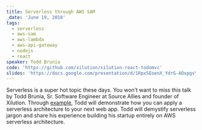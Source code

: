 ```yaml
---
title: Serverless through AWS SAM
_date: 'June 19, 2018'
tags:
  - serverless
  - aws-sam
  - aws-lambda
  - aws-api-gateway
  - nodejs
  - react
speaker: Todd Brunia
code: 'https://github.com/xilution/xilution-react-todomvc'
slides: 'https://docs.google.com/presentation/d/1RpxSEoenX_YdrG-AOxpgvYMXHoke\-Zsd91WF2MwVUkw/edit?usp=sharing'
---
```


Serverless is a super hot topic these days. You won’t want to miss this talk by
Todd Brunia, Sr. Software Engineer at Source Allies and founder of Xilution.
Through [example](https://github.com/xilution/xilution-react-todomvc), Todd
will demonstrate how you can apply a serverless architecture to your next web
app. Todd will demystify serverless jargon and share his experience building
his startup entirely on AWS serverless architecture.
